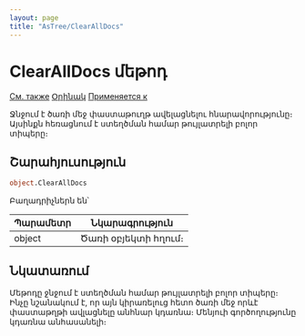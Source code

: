 ```yaml
---
layout: page
title: "AsTree/ClearAllDocs"
---
```



# ClearAllDocs  մեթոդ

[См. также](../Astree.html) [Օրինակ](../../Examples/E_AsTree.html) [Применяется к](../Astree.md)

Ջնջում է ծառի մեջ փաստաթուղթ ավելացնելու հնարավորությունը։ Այսինքն հեռացնում է ստեղծման համար թույլատրելի բոլոր տիպերը։ 

## Շարահյուսություն

``` vb
object.ClearAllDocs
```
Բաղադրիչներն են՝

| Պարամետր | Նկարագրություն |
|--|--|
| object| Ծառի օբյեկտի հղում։ |



## Նկատառում

Մեթոդը ջնջում է ստեղծման համար թույլատրելի բոլոր տիպերը։ Ինչը նշանակում է, որ այն կիրառելուց հետո ծառի մեջ որևէ փաստաթղթի  ավլացնելը անհնար կդառնա։ Մենյուի գործողությունը կդառնա անհասանելի։